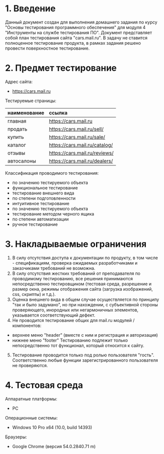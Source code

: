 # 1. Введение

Данный документ создан для выполнения домашнего задания по курсу "Основы тестирования программного обеспечения" для модуля 4 "Инструменты на службе тестирования ПО".
Документ представляет собой план тестирования сайта "cars.mail.ru".
В задачу не ставится полноценное тестирование продукта, в рамках задания решено провести поверхностное тестирование.

# 2. Предмет тестирование

Адрес сайта:
- https://cars.mail.ru

Тестируемые страницы:

| наименование | ссылка                        |
| :----------- | :---------------------------- |
| главная      | https://cars.mail.ru          |
| продать      | https://cars.mail.ru/sell/    |
| купить       | https://cars.mail.ru/sale/    |
| каталог      | https://cars.mail.ru/catalog/ |
| отзывы       | https://cars.mail.ru/reviews/ |
| автосалоны   | https://cars.mail.ru/dealers/ |

Классификация проводимого тестирования:
- по значению тестируемого объекта
 - функциональное тестирование
 - тестирование внешнего вида
- по степени подготовленности
 - интуитивное тестирование
- по значению тестируемого объекта
 - тестирование методом черного ящика
- по степени автоматизации
 - ручное тестирование

# 3. Накладываемые ограничения

 1. В силу отсутствия доступа к документации по продукту, в том числе - спецификациям, проверка ожидаемых разработчиками и заказчиками требований не возможна.
 2. В силу отсутствия жестких требований от преподавателя по проводимому тестированию, все решения принимаются непосредственно тестировщиком (тестовая среда, разрешение и размер окна, режимы отображения сайта (загрузка изображений, css, скрипты) и т.д.).
 3. Оценка внешнего вида в общем случае осуществляется по принципу "так и было задумано", но при нахождении, с субъективной стороны проверяющего, инородных или негармоничных элементов, указывается соответствующий дефект.
 4. Не проводится тестирование общих для mail.ru модулей / компонентов:
  - верхнее меню "header" (вместе с ним и регистрация и авторизация) 
  - нижнее меню "footer"
 Тестированию подлежит только непосредственно тот функционал, который относится к сайту.
 5. Тестирование проводится только под ролью пользователя "гость". Соответственно любые функции зарегистрированного пользователя не проверяются.

# 4. Тестовая среда

Аппаратные платформы:
- PC

Операционные системы:
- Windows 10 Pro x64 (10.0, build 14393)

Браузеры:
- Google Chrome (версия 54.0.2840.71 m)
